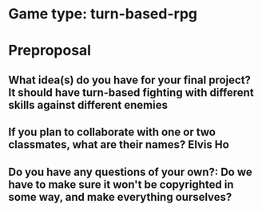 # Game type: turn-based-rpg

# Preproposal
## What idea(s) do you have for your final project? It should have turn-based fighting with different skills against different enemies
## If you plan to collaborate with one or two classmates, what are their names?  Elvis Ho 
## Do you have any questions of your own?: Do we have to make sure it won't be copyrighted in some way, and make everything ourselves? 
